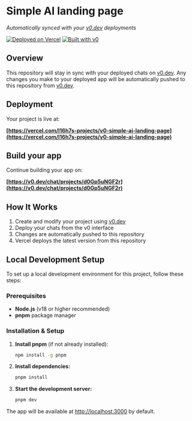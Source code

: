 # Simple AI landing page

*Automatically synced with your [v0.dev](https://v0.dev) deployments*

[![Deployed on Vercel](https://img.shields.io/badge/Deployed%20on-Vercel-black?style=for-the-badge&logo=vercel)](https://vercel.com/l16h7s-projects/v0-simple-ai-landing-page)
[![Built with v0](https://img.shields.io/badge/Built%20with-v0.dev-black?style=for-the-badge)](https://v0.dev/chat/projects/d0Gp5uNGF2r)

## Overview

This repository will stay in sync with your deployed chats on [v0.dev](https://v0.dev).
Any changes you make to your deployed app will be automatically pushed to this repository from [v0.dev](https://v0.dev).

## Deployment

Your project is live at:

**[https://vercel.com/l16h7s-projects/v0-simple-ai-landing-page](https://vercel.com/l16h7s-projects/v0-simple-ai-landing-page)**

## Build your app

Continue building your app on:

**[https://v0.dev/chat/projects/d0Gp5uNGF2r](https://v0.dev/chat/projects/d0Gp5uNGF2r)**

## How It Works

1. Create and modify your project using [v0.dev](https://v0.dev)
2. Deploy your chats from the v0 interface
3. Changes are automatically pushed to this repository
4. Vercel deploys the latest version from this repository

## Local Development Setup

To set up a local development environment for this project, follow these steps:

### Prerequisites

- **Node.js** (v18 or higher recommended)
- **pnpm** package manager

### Installation & Setup

1. **Install pnpm** (if not already installed):
   ```bash
   npm install -g pnpm
   ```
2. **Install dependencies:**
   ```bash
   pnpm install
   ```
3. **Start the development server:**
   ```bash
   pnpm dev
   ```

The app will be available at [http://localhost:3000](http://localhost:3000) by default.


